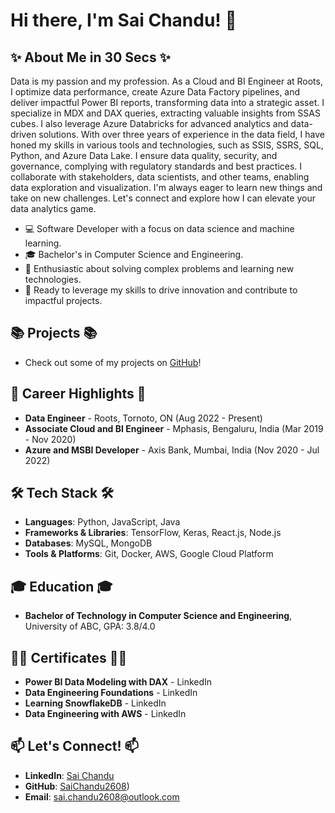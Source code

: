 # Hi there, I'm Sai Chandu! 👋

## **✨ About Me in 30 Secs ✨**

Data is my passion and my profession. As a Cloud and BI Engineer at Roots, I optimize data performance, create Azure Data Factory pipelines, and deliver impactful Power BI reports, transforming data into a strategic asset. I specialize in MDX and DAX queries, extracting valuable insights from SSAS cubes. I also leverage Azure Databricks for advanced analytics and data-driven solutions. With over three years of experience in the data field, I have honed my skills in various tools and technologies, such as SSIS, SSRS, SQL, Python, and Azure Data Lake. I ensure data quality, security, and governance, complying with regulatory standards and best practices. I collaborate with stakeholders, data scientists, and other teams, enabling data exploration and visualization. I'm always eager to learn new things and take on new challenges. Let's connect and explore how I can elevate your data analytics game.

- 💻 Software Developer with a focus on data science and machine learning.
- 🎓 Bachelor's in Computer Science and Engineering.
- 🌟 Enthusiastic about solving complex problems and learning new technologies.
- 🚀 Ready to leverage my skills to drive innovation and contribute to impactful projects.

## **📚 Projects 📚**
- Check out some of my projects on [GitHub](https://github.com/saichandu415)!

## **💼 Career Highlights 💼**
- **Data Engineer** - Roots, Tornoto, ON (Aug 2022 - Present)
- **Associate Cloud and BI Engineer** - Mphasis, Bengaluru, India (Mar 2019 - Nov 2020)
- **Azure and MSBI Developer** - Axis Bank, Mumbai, India (Nov 2020 - Jul 2022)

## **🛠️ Tech Stack 🛠️**
- **Languages**: Python, JavaScript, Java
- **Frameworks & Libraries**: TensorFlow, Keras, React.js, Node.js
- **Databases**: MySQL, MongoDB
- **Tools & Platforms**: Git, Docker, AWS, Google Cloud Platform

## **🎓 Education 🎓**
- **Bachelor of Technology in Computer Science and Engineering**, University of ABC, GPA: 3.8/4.0

## **👨‍💼 Certificates 👨‍💼**
- **Power BI Data Modeling with DAX** - LinkedIn 
- **Data Engineering Foundations** - LinkedIn
- **Learning SnowflakeDB** - LinkedIn
- **Data Engineering with AWS** - LinkedIn

## **📫 Let's Connect! 📫**
- **LinkedIn**: [Sai Chandu](https://www.linkedin.com/in/sai-chandu-400580296/)
- **GitHub**: [SaiChandu2608](https://github.com/SaiChandu2608))
- **Email**: sai.chandu2608@outlook.com


